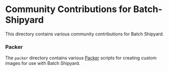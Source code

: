 # Community Contributions for Batch-Shipyard
This directory contains various community contributions for Batch Shipyard.

### Packer
The `packer` directory contains various [Packer](https://www.packer.io)
scripts for creating custom images for use with Batch Shipyard.
